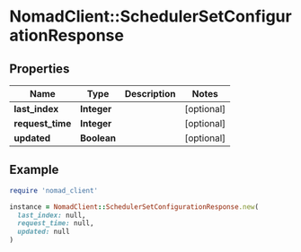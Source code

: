 # NomadClient::SchedulerSetConfigurationResponse

## Properties

| Name | Type | Description | Notes |
| ---- | ---- | ----------- | ----- |
| **last_index** | **Integer** |  | [optional] |
| **request_time** | **Integer** |  | [optional] |
| **updated** | **Boolean** |  | [optional] |

## Example

```ruby
require 'nomad_client'

instance = NomadClient::SchedulerSetConfigurationResponse.new(
  last_index: null,
  request_time: null,
  updated: null
)
```

